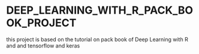 # DEEP_LEARNING_WITH_R_PACK_BOOK_PROJECT
this project is based on the tutorial on pack book of Deep Learning with R and and tensorflow and keras
